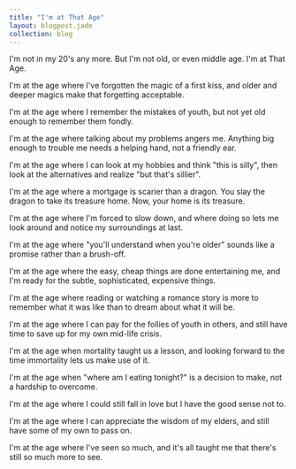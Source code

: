 ```yaml
---
title: "I'm at That Age"
layout: blogpost.jade
collection: blog
---
```


I'm not in my 20's any more. But I'm not old, or even middle age. I'm at That Age.

<!-- more -->

I'm at the age where I've forgotten the magic of a first kiss, and older and deeper magics make that forgetting acceptable.

I'm at the age where I remember the mistakes of youth, but not yet old enough to remember them fondly.

I'm at the age where talking about my problems angers me. Anything big enough to trouble me needs a helping hand, not a friendly ear.

I'm at the age where I can look at my hobbies and think "this is silly", then look at the alternatives and realize "but that's sillier".

I'm at the age where a mortgage is scarier than a dragon. You slay the dragon to take its treasure home. Now, your home is its treasure.

I'm at the age where I'm forced to slow down, and where doing so lets me look around and notice my surroundings at last.

I'm at the age where "you'll understand when you're older" sounds like a promise rather than a brush-off.

I'm at the age where the easy, cheap things are done entertaining me, and I'm ready for the subtle, sophisticated, expensive things.

I'm at the age where reading or watching a romance story is more to remember what it was like than to dream about what it will be.

I'm at the age where I can pay for the follies of youth in others, and still have time to save up for my own mid-life crisis.

I'm at the age when mortality taught us a lesson, and looking forward to the time immortality lets us make use of it.

I'm at the age when "where am I eating tonight?" is a decision to make, not a hardship to overcome.

I'm at the age where I could still fall in love but I have the good sense not to.

I'm at the age where I can appreciate the wisdom of my elders, and still have some of my own to pass on.

I'm at the age where I've seen so much, and it's all taught me that there's still so much more to see.
